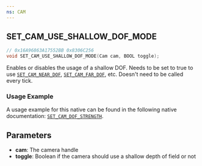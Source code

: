 ```yaml
---
ns: CAM
---
```

## SET_CAM_USE_SHALLOW_DOF_MODE

```c
// 0x16A96863A17552BB 0x8306C256
void SET_CAM_USE_SHALLOW_DOF_MODE(Cam cam, BOOL toggle);
```

Enables or disables the usage of a shallow DOF. Needs to be set to true to use [`SET_CAM_NEAR_DOF`](#_0x3FA4BF0A7AB7DE2C), [`SET_CAM_FAR_DOF`](#_0xEDD91296CD01AEE0), etc. Doesn't need to be called every tick.


### Usage Example
A usage example for this native can be found in the following native documentation: [`SET_CAM_DOF_STRENGTH`](#_0x5EE29B4D7D5DF897).

## Parameters
* **cam**: The camera handle
* **toggle**: Boolean if the camera should use a shallow depth of field or not
